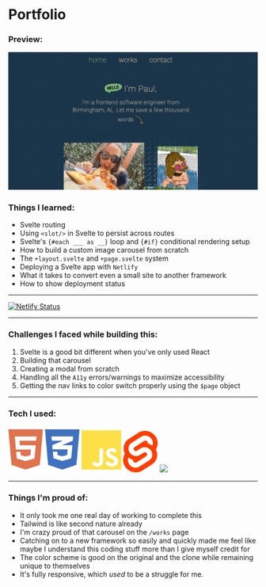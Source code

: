# Portfolio

### Preview:
<img src='./src/resources/preview.png' alt='home page snapshot' width='550' />

### Things I learned:
  - Svelte routing
  - Using `<slot/>` in Svelte to persist across routes
  - Svelte's `{#each ___ as __}` loop and `{#if}` conditional rendering setup
  - How to build a custom image carousel from scratch
  - The `+layout.svelte` and `+page.svelte` system
  - Deploying a Svelte app with `Netlify`
  - What it takes to convert even a small site to another framework 
  - How to show deployment status 
  
---

  [![Netlify Status](https://api.netlify.com/api/v1/badges/5bf80542-9f1b-4946-ad0a-42a59533f52b/deploy-status)](https://app.netlify.com/sites/jpaulsisson-svelte/deploys)

---

### Challenges I faced while building this:
  1. Svelte is a good bit different when you've only used React
  2. Building that carousel
  3. Creating a modal from scratch
  4. Handling all the `A11y` errors/warnings to maximize accessibility
  5. Getting the nav links to color switch properly using the `$page` object

---

### Tech I used:
<img src='./src/resources/HTML-icon.svg' width="70">
<img src='./src/resources/CSS-icon.svg' width="70"> 
<img src='./src/resources/JS-icon.svg' width="80">
<img src='./src/resources/svelte-icon.svg' width="70">
<img src='https://upload.wikimedia.org/wikipedia/commons/thumb/d/d5/Tailwind_CSS_Logo.svg/128px-Tailwind_CSS_Logo.svg.png' width="115" />


---

### Things I'm proud of:
  - It only took me one real day of working to complete this
  - Tailwind is like second nature already
  - I'm crazy proud of that carousel on the `/works` page
  - Catching on to a new framework so easily and quickly made me feel like maybe I understand this coding stuff more than I give myself credit for
  - The color scheme is good on the original and the clone while remaining unique to themselves
  - It's fully responsive, which *used* to be a struggle for me.